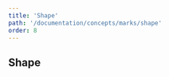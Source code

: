 ```yaml
---
title: 'Shape'
path: '/documentation/concepts/marks/shape'
order: 8
---
```


## Shape

<shape-tester></shape-tester>